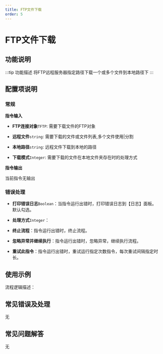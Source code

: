```yaml
---
title: FTP文件下载
order: 5
---
```


# FTP文件下载

## 功能说明

:::tip 功能描述
将FTP远程服务器指定路径下载一个或多个文件到本地路径下
:::

## 配置项说明

### 常规

**指令输入**

- **FTP连接对象**`TFTP`: 需要下载文件的FTP对象

- **远程文件**`string`: 需要下载的文件或文件列表,多个文件使用|分割

- **本地路径**`string`: 远程文件下载到本地的路径

- **下载模式**`Integer`: 需要下载的文件在本地文件夹存在时的处理方式


**指令输出**

当前指令无输出

### 错误处理

- **打印错误日志**`Boolean`：当指令运行出错时，打印错误日志到【日志】面板。默认勾选。

- **处理方式**`Integer`：

 - **终止流程**：指令运行出错时，终止流程。

 - **忽略异常并继续执行**：指令运行出错时，忽略异常，继续执行流程。

 - **重试此指令**：指令运行出错时，重试运行指定次数指令，每次重试间隔指定时长。

## 使用示例

流程逻辑描述：

## 常见错误及处理

无

## 常见问题解答

无

